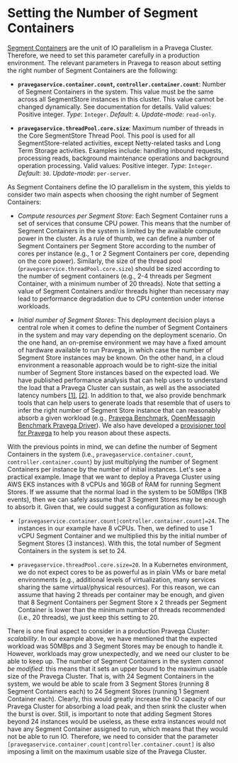 # Setting the Number of Segment Containers

<!--
Copyright Pravega Authors.

Licensed under the Apache License, Version 2.0 (the "License");
you may not use this file except in compliance with the License.
You may obtain a copy of the License at

    http://www.apache.org/licenses/LICENSE-2.0

Unless required by applicable law or agreed to in writing, software
distributed under the License is distributed on an "AS IS" BASIS,
WITHOUT WARRANTIES OR CONDITIONS OF ANY KIND, either express or implied.
See the License for the specific language governing permissions and
limitations under the License.
-->

[Segment Containers](http://pravega.io/docs/latest/segment-containers/) are the unit of IO parallelism in a Pravega 
Cluster. Therefore, we need to set this parameter carefully in a production environment. The relevant parameters
in Pravega to reason about setting the right number of Segment Containers are the following:

- **`pravegaservice.container.count`, `controller.container.count`**: Number of Segment Containers in the system. 
This value must be the same across all SegmentStore instances in this cluster. This value cannot be changed dynamically. 
See documentation for details. Valid values: Positive integer.
_Type_: `Integer`. _Default_: `4`. _Update-mode_: `read-only`.

- **`pravegaservice.threadPool.core.size`**: Maximum number of threads in the Core SegmentStore Thread Pool. This pool 
is used for all SegmentStore-related activities, except Netty-related tasks and Long Term Storage activities. Examples 
include: handling inbound requests, processing reads, background maintenance operations and background operation processing.
Valid values: Positive integer.
_Type_: `Integer`. _Default_: `30`. _Update-mode_: `per-server`.

As Segment Containers define the IO parallelism in the system, this yields to consider two main aspects when choosing 
the right number of Segment Containers: 

- _Compute resources per Segment Store_: Each Segment Container runs a set of services that consume CPU power. 
This means that the number of Segment Containers in the system is limited by the available compute power in the cluster.
As a rule of thumb, we can define a number of Segment Containers per Segment Store according to the number of cores
per instance (e.g., 1 or 2 Segment Containers per core, depending on the core power). Similarly, the size of the thread
pool (`pravegaservice.threadPool.core.size`) should be sized according to the number of segment containers 
(e.g., 2-4 threads per Segment Container, with a minimum number of 20 threads). Note that setting a value of Segment
Containers and/or threads higher than necessary may lead to performance degradation due to CPU contention under
intense workloads.

- _Initial number of Segment Stores_: This deployment decision plays a central role when it comes to define the number 
of Segment Containers in the system and may vary depending on the deployment scenario. On the one hand, an on-premise 
environment we may have a fixed amount of hardware available to run Pravega, in which case the number of Segment Store 
instances may be known. On the other hand, in a cloud environment a reasonable approach would be to right-size the initial 
number of Segment Store instances based on the expected load. We have published performance analysis that can help users 
to understand the load that a Pravega Cluster can sustain, as well as the associated latency numbers 
[[1]](https://blog.pravega.io/2020/10/01/when-speeding-makes-sense-fast-consistent-durable-and-scalable-streaming-data-with-pravega/), 
[[2]](https://blog.pravega.io/2021/03/10/when-speed-meets-parallelism-pravega-performance-under-parallel-streaming-workloads/). 
In addition to that, we also provide benchmark tools that can help users to generate loads that resemble that of users
to infer the right number of Segment Store instance that can reasonably absorb a given workload
(e.g., [Pravega Benchmark](https://github.com/pravega/pravega-benchmark), 
[OpenMessagin Benchmark Pravega Driver](https://github.com/pravega/openmessaging-benchmark)). We also have developed
a [provisioner tool for Pravega](https://github.com/pravega/pravega-tools/tree/master/pravega-provisioner) to help you 
reason about these aspects.

With the previous points in mind, we can define the number of Segment Containers in the system 
(i.e., `pravegaservice.container.count`, `controller.container.count`) by just multiplying the number of Segment Containers 
per instance by the number of initial instances. Let's see a practical example. Image that we want to deploy a Pravega 
Cluster using AWS EKS instances with 8 vCPUs and 16GB of RAM for running Segment Stores. If we assume that the normal load
in the system to be 50MBps (1KB events), then we can safely assume that 3 Segment Stores may be enough to absorb it.
Given that, we could suggest a configuration as follows:

- `[pravegaservice.container.count|controller.container.count]=24`. The instances in our example have 8 vCPUs. Then,
we defined to use 1 vCPU Segment Container and we multiplied this by the initial number of Segment Stores (3 instances).
With this, the total number of Segment Containers in the system is set to 24.

- `pravegaservice.threadPool.core.size=20`. In a Kubernetes environment, we do not expect cores to be as powerful as in 
plain VMs or bare metal environments (e.g., additional levels of virtualization, many services sharing the same 
virtual/physical resources). For this reason, we can assume that having 2 threads per container may be enough,
and given that 8 Segment Containers per Segment Store x 2 threads per Segment Container is lower than the minimum
number of threads recommended (i.e., 20 threads), we just keep this setting to 20.


There is one final aspect to consider in a production Pravega Cluster: _scalability_. In our example above, we have 
mentioned that the expected workload was 50MBps and 3 Segment Stores may be enough to handle it. However, workloads may 
grow unexpectedly, and we need our cluster to be able to keep up. The number of Segment Containers in the system _cannot
be modified_: this means that it sets an upper bound to the maximum usable size of the Pravega Cluster. That is, 
with 24 Segment Containers in the system, we would be able to scale from 3 Segment Stores (running 8 Segment 
Containers each) to 24 Segment Stores (running 1 Segment Container each). Clearly, this would greatly increase 
the IO capacity of our Pravega Cluster for absorbing a load peak, and then srink the cluster when the burst is over. 
Still, is important to note that adding Segment Stores beyond 24 instances would be useless, as these extra instances 
would not have any Segment Container assigned to run, which means that they would not be able to run IO. Therefore, we 
need to consider that the  parameter `[pravegaservice.container.count|controller.container.count]` is also imposing a 
limit on the maximum usable size of the Pravega Cluster.   
